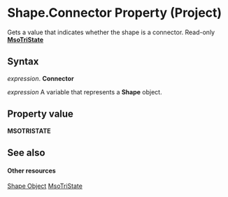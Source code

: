 
# Shape.Connector Property (Project)
Gets a value that indicates whether the shape is a connector. Read-only  **[MsoTriState](http://msdn.microsoft.com/en-us/library/office/ff860737%28v=office.15%29)**

## Syntax

 _expression_. **Connector**

 _expression_ A variable that represents a **Shape** object.


## Property value

 **MSOTRISTATE**


## See also


#### Other resources


[Shape Object](d2b32bcd-5595-a4a7-9772-feb25fd0103a.md)
[MsoTriState](http://msdn.microsoft.com/en-us/library/office/ff860737%28v=office.15%29)